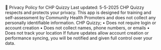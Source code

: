📜 Privacy Policy for CHP Quizzy
Last updated: 5-5-2025
CHP Quizzy respects and protects your privacy. This app is designed for training and self-assessment by Community Health Promoters and does not collect any personally identifiable information.
CHP Quizzy;
•	Does not require login or account creation
•	Does not collect names, phone numbers, or emails
•	Does not track your location
If future updates allow account creation or performance syncing, you will be notified and given full control over your data.
